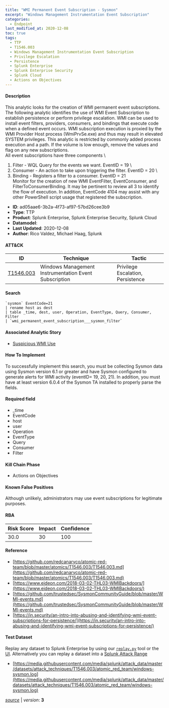 ```yaml
---
title: "WMI Permanent Event Subscription - Sysmon"
excerpt: "Windows Management Instrumentation Event Subscription"
categories:
  - Endpoint
last_modified_at: 2020-12-08
toc: true
tags:
  - TTP
  - T1546.003
  - Windows Management Instrumentation Event Subscription
  - Privilege Escalation
  - Persistence
  - Splunk Enterprise
  - Splunk Enterprise Security
  - Splunk Cloud
  - Actions on Objectives
---
```




#### Description

This analytic looks for the creation of WMI permanent event subscriptions. The following analytic identifies the use of WMI Event Subscription to establish persistence or perform privilege escalation.  WMI can be used to install event filters, providers, consumers, and bindings that execute code when a defined event occurs. WMI subscription execution is proxied by the WMI Provider Host process (WmiPrvSe.exe) and thus may result in elevated SYSTEM privileges. This analytic is restricted by commonly added process execution and a path. If the volume is low enough, remove the values and flag on any new subscriptions.\
All event subscriptions have three components \
1. Filter - WQL Query for the events we want. EventID = 19 \
1. Consumer - An action to take upon triggering the filter. EventID = 20 \
1. Binding - Registers a filter to a consumer. EventID = 21 \
Monitor for the creation of new WMI EventFilter, EventConsumer, and FilterToConsumerBinding. It may be pertinent to review all 3 to identify the flow of execution. In addition, EventCode 4104 may assist with any other PowerShell script usage that registered the subscription.

- **ID**: ad05aae6-3b2a-4f73-af97-57bd26cee3b9
- **Type**: TTP
- **Product**: Splunk Enterprise, Splunk Enterprise Security, Splunk Cloud
- **Datamodel**: 
- **Last Updated**: 2020-12-08
- **Author**: Rico Valdez, Michael Haag, Splunk


#### ATT&CK

| ID          | Technique   | Tactic       |
| ----------- | ----------- |--------------|
| [T1546.003](https://attack.mitre.org/techniques/T1546/003/) | Windows Management Instrumentation Event Subscription | Privilege Escalation, Persistence |


#### Search

```
`sysmon` EventCode=21 
| rename host as dest 
| table _time, dest, user, Operation, EventType, Query, Consumer, Filter 
| `wmi_permanent_event_subscription___sysmon_filter`
```

#### Associated Analytic Story
* [Suspicious WMI Use](/stories/suspicious_wmi_use)


#### How To Implement
To successfully implement this search, you must be collecting Sysmon data using Sysmon version 6.1 or greater and have Sysmon configured to generate alerts for WMI activity (eventID= 19, 20, 21). In addition, you must have at least version 6.0.4 of the Sysmon TA installed to properly parse the fields.

#### Required field
* _time
* EventCode
* host
* user
* Operation
* EventType
* Query
* Consumer
* Filter


#### Kill Chain Phase
* Actions on Objectives


#### Known False Positives
Although unlikely, administrators may use event subscriptions for legitimate purposes.



#### RBA

| Risk Score  | Impact      | Confidence   |
| ----------- | ----------- |--------------|
| 30.0 | 30 | 100 |



#### Reference

* [https://github.com/redcanaryco/atomic-red-team/blob/master/atomics/T1546.003/T1546.003.md](https://github.com/redcanaryco/atomic-red-team/blob/master/atomics/T1546.003/T1546.003.md)
* [https://www.eideon.com/2018-03-02-THL03-WMIBackdoors/](https://www.eideon.com/2018-03-02-THL03-WMIBackdoors/)
* [https://github.com/trustedsec/SysmonCommunityGuide/blob/master/WMI-events.md](https://github.com/trustedsec/SysmonCommunityGuide/blob/master/WMI-events.md)
* [https://in.security/an-intro-into-abusing-and-identifying-wmi-event-subscriptions-for-persistence/](https://in.security/an-intro-into-abusing-and-identifying-wmi-event-subscriptions-for-persistence/)



#### Test Dataset
Replay any dataset to Splunk Enterprise by using our [`replay.py`](https://github.com/splunk/attack_data#using-replaypy) tool or the [UI](https://github.com/splunk/attack_data#using-ui).
Alternatively you can replay a dataset into a [Splunk Attack Range](https://github.com/splunk/attack_range#replay-dumps-into-attack-range-splunk-server)

* [https://media.githubusercontent.com/media/splunk/attack_data/master/datasets/attack_techniques/T1546.003/atomic_red_team/windows-sysmon.log](https://media.githubusercontent.com/media/splunk/attack_data/master/datasets/attack_techniques/T1546.003/atomic_red_team/windows-sysmon.log)



[*source*](https://github.com/splunk/security_content/tree/develop/detections/endpoint/wmi_permanent_event_subscription_-_sysmon.yml) \| *version*: **3**
